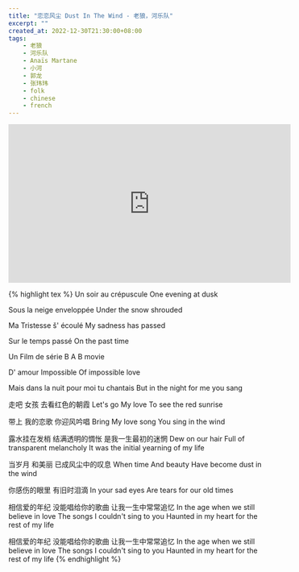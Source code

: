 ```yaml
---
title: "恋恋风尘 Dust In The Wind - 老狼，河乐队"
excerpt: ""
created_at: 2022-12-30T21:30:00+08:00
tags:
    - 老狼
    - 河乐队
    - Anaïs Martane
    - 小河
    - 郭龙
    - 张玮玮
    - folk
    - chinese
    - french
---
```


<iframe width="560" height="315" src="https://www.youtube.com/embed/yDGyZj3Jieg?start=715" title="YouTube video player" frameborder="0" allow="accelerometer; autoplay; clipboard-write; encrypted-media; gyroscope; picture-in-picture" allowfullscreen></iframe>

{% highlight tex %}
Un soir au crépuscule
One evening at dusk

Sous la neige enveloppée
Under the snow shrouded

Ma Tristesse š' écoulé
My sadness has passed

Sur le temps passé
On the past time

Un Film de série B
A B movie

D' amour Impossible
Of impossible love

Mais dans la nuit pour moi tu chantais
But in the night for me you sang

走吧 女孩 去看红色的朝霞
Let's go
My love
To see the red sunrise

带上 我的恋歌 你迎风吟唱
Bring
My love song
You sing in the wind

露水挂在发梢 结满透明的惆怅 是我一生最初的迷惘
Dew on our hair
Full of transparent melancholy
It was the initial yearning of my life

当岁月 和美丽 已成风尘中的叹息
When time
And beauty
Have become dust in the wind

你感伤的眼里 有旧时泪滴
In your sad eyes
Are tears for our old times

相信爱的年纪 没能唱给你的歌曲 让我一生中常常追忆
In the age when we still believe in love
The songs I couldn't sing to you
Haunted in my heart for the rest of my life

相信爱的年纪 没能唱给你的歌曲 让我一生中常常追忆
In the age when we still believe in love
The songs I couldn't sing to you
Haunted in my heart for the rest of my life
{% endhighlight %}

